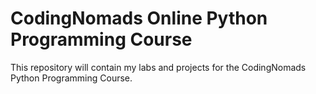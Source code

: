 # CodingNomads Online Python Programming Course

This repository will contain my labs and projects for the CodingNomads Python Programming Course.

